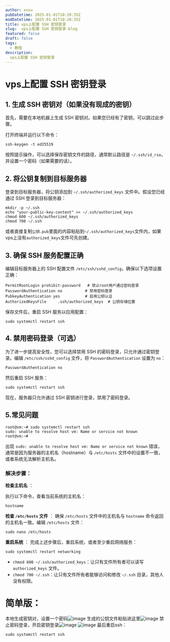 ```yaml
---
author: xxxu
pubDatetime: 2025-01-01T10:20:35Z
modDatetime: 2025-01-01T10:20:35Z
title: vps上配置 SSH 密钥登录
slug:  vps上配置 SSH 密钥登录-blog
featured: false
draft: false
tags:
  - 教程
description:
  vps上配置 SSH 密钥登录
---
```


# vps上配置 SSH 密钥登录

## 1. 生成 SSH 密钥对（如果没有现成的密钥）

首先，需要在本地机器上生成 SSH 密钥对。如果您已经有了密钥，可以跳过此步骤。

打开终端并运行以下命令：

```
ssh-keygen -t ed25519
```

按照提示操作，可以选择保存密钥文件的路径，通常默认路径是 `~/.ssh/id_rsa`，并设置一个密码（如果需要的话）。

## 2. 将公钥复制到目标服务器

登录到目标服务器，将公钥添加到 `~/.ssh/authorized_keys` 文件中。假设您已经通过 SSH 登录到目标服务器：

```
mkdir -p ~/.ssh
echo "your-public-key-content" >> ~/.ssh/authorized_keys
chmod 600 ~/.ssh/authorized_keys
chmod 700 ~/.ssh
```

或者直接复制`公钥.pub`里面的内容粘贴到`~/.ssh/authorized_keys`文件内，如果vps上没有`authorized_keys`文件可先创建。

## 3. 确保 SSH 服务配置正确

编辑目标服务器上的 SSH 配置文件 `/etc/ssh/sshd_config`，确保以下选项设置正确：

```
PermitRootLogin prohibit-password   # 禁止root用户通过密码登录
PasswordAuthentication no          # 禁用密码登录
PubkeyAuthentication yes           # 启用公钥认证
AuthorizedKeysFile     .ssh/authorized_keys  # 公钥存储位置
```

保存文件后，重启 SSH 服务以应用配置：

```
sudo systemctl restart ssh
```

## 4. 禁用密码登录（可选）

为了进一步提高安全性，您可以选择禁用 SSH 的密码登录，只允许通过密钥登录。编辑 `/etc/ssh/sshd_config` 文件，将 `PasswordAuthentication` 设置为 `no`：

```
PasswordAuthentication no
```

然后重启 SSH 服务：

```
sudo systemctl restart ssh
```

现在，服务器只允许通过 SSH 密钥进行登录，禁用了密码登录。

## 5.常见问题

```
root@vm:~# sudo systemctl restart ssh
sudo: unable to resolve host vm: Name or service not known
root@vm:~#
```

出现 `sudo: unable to resolve host vm: Name or service not known` 错误，通常是因为服务器的主机名（hostname）与 `/etc/hosts` 文件中的设置不一致，或者系统无法解析主机名。

### 解决步骤：

**检查主机名** ：

执行以下命令，查看当前系统的主机名：

```
hostname
```

**检查 `/etc/hosts` 文件** ：
确保 `/etc/hosts` 文件中的主机名与 `hostname` 命令返回的主机名一致。编辑 `/etc/hosts` 文件：

```
sudo nano /etc/hosts
```

**重启系统** ：
完成上述步骤后，重启系统，或者至少重启网络服务：

```
sudo systemctl restart networking
```

* `chmod 600 ~/.ssh/authorized_keys`：让只有文件所有者可以读写 `authorized_keys` 文件。
* `chmod 700 ~/.ssh`：让只有文件所有者能够访问和修改 `~/.ssh` 目录，其他人没有权限。

# 简单版：
本地生成密钥对，设置一个密码![image](https://image.xxxu.me/rest/sB7XQMK.png)
生成的公钥文件粘贴进这里![image](https://image.xxxu.me/rest/nyHXQMK.png)
禁止密码登录，开启密钥登录![image](https://image.xxxu.me/rest/0GmXQMK.png)
![image](https://image.xxxu.me/rest/6EQXQMK.png)
最后重启ssh：
```
sudo systemctl restart ssh
```
